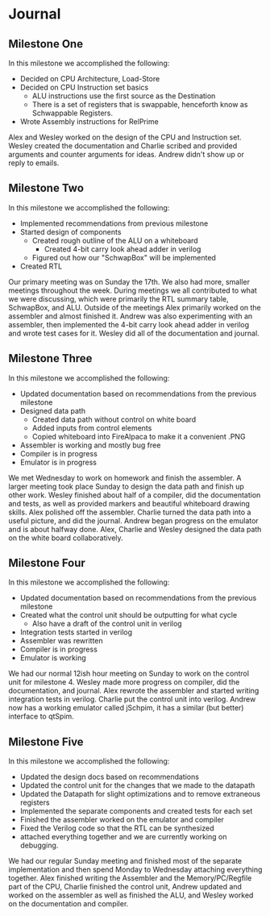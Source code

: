 Journal
=======

Milestone One
-------------

In this milestone we accomplished the following:

*	Decided on CPU Architecture, Load-Store
*	Decided on CPU Instruction set basics
	+	ALU instructions use the first source as the Destination
	+	There is a set of registers that is swappable, henceforth know as Schwappable Registers.
*	Wrote Assembly instructions for RelPrime

Alex and Wesley worked on the design of the CPU and Instruction set. Wesley created the documentation and Charlie scribed and provided arguments and counter arguments for ideas.  Andrew didn't show up or reply to emails.

Milestone Two
-------------

In this milestone we accomplished the following:

*	Implemented recommendations from previous milestone
*	Started design of components
	+	Created rough outline of the ALU on a whiteboard
		+	Created 4-bit carry look ahead adder in verilog
	+	Figured out how our "SchwapBox" will be implemented
*	Created RTL

Our primary meeting was on Sunday the 17th.  We also had more, smaller meetings throughout the week.  During meetings we all contributed to what we were discussing, which were primarily the RTL summary table, SchwapBox, and ALU.  Outside of the meetings Alex primarily worked on the assembler and almost finished it.  Andrew was also experimenting with an assembler, then implemented the 4-bit carry look ahead adder in verilog and wrote test cases for it.  Wesley did all of the documentation and journal.

Milestone Three
---------------

In this milestone we accomplished the following:

*	Updated documentation based on recommendations from the previous milestone
*	Designed data path
	+	Created data path without control on white board
	+	Added inputs from control elements
	+	Copied whiteboard into FireAlpaca to make it a convenient .PNG
*	Assembler is working and mostly bug free
*	Compiler is in progress
*	Emulator is in progress

We met Wednesday to work on homework and finish the assembler. A larger meeting took place Sunday to design the data path and finish up other work. Wesley finished about half of a compiler, did the documentation and tests, as well as provided markers and beautiful whiteboard drawing skills. Alex polished off the assembler. Charlie turned the data path into a useful picture, and did the journal. Andrew began progress on the emulator and is about halfway done. Alex, Charlie and Wesley designed the data path on the white board collaboratively.

Milestone Four
--------------

In this milestone we accomplished the following:

*	Updated documentation based on recommendations from the previous milestone
*	Created what the control unit should be outputting for what cycle
	+	Also have a draft of the control unit in verilog
*	Integration tests started in verilog
*	Assembler was rewritten
*	Compiler is in progress 
*	Emulator is working

We had our normal 12ish hour meeting on Sunday to work on the control unit for milestone 4.  Wesley made more progress on compiler, did the documentation, and journal.  Alex rewrote the assembler and started writing integration tests in verilog.  Charlie put the control unit into verilog. Andrew now has a working emulator called jSchpim, it has a similar (but better) interface to qtSpim.

Milestone Five
--------------

In this milestone we accomplished the following:

*	Updated the design docs based on recommendations
*	Updated the control unit for the changes that we made to the datapath
*	Updated the Datapath for slight optimizations and to remove extraneous registers
* 	Implemented the separate components and created tests for each set
*	Finished the assembler worked on the emulator and compiler
*	Fixed the Verilog code so that the RTL can be synthesized 
*	attached everything together and we are currently working on debugging.

We had our regular Sunday meeting and finished most of the separate implementation and then spend Monday to Wednesday attaching everything together. Alex finished writing the Assembler and the Memory/PC/Regfile part of the CPU, Charlie finished the control unit, Andrew updated and worked on the assembler as well as finished the ALU, and Wesley worked on the documentation and compiler.